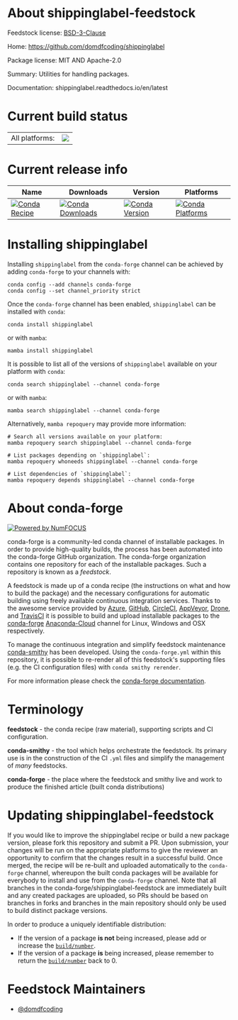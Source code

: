 About shippinglabel-feedstock
=============================

Feedstock license: [BSD-3-Clause](https://github.com/conda-forge/shippinglabel-feedstock/blob/main/LICENSE.txt)

Home: https://github.com/domdfcoding/shippinglabel

Package license: MIT AND Apache-2.0

Summary: Utilities for handling packages.

Documentation: shippinglabel.readthedocs.io/en/latest

Current build status
====================


<table><tr><td>All platforms:</td>
    <td>
      <a href="https://dev.azure.com/conda-forge/feedstock-builds/_build/latest?definitionId=15909&branchName=main">
        <img src="https://dev.azure.com/conda-forge/feedstock-builds/_apis/build/status/shippinglabel-feedstock?branchName=main">
      </a>
    </td>
  </tr>
</table>

Current release info
====================

| Name | Downloads | Version | Platforms |
| --- | --- | --- | --- |
| [![Conda Recipe](https://img.shields.io/badge/recipe-shippinglabel-green.svg)](https://anaconda.org/conda-forge/shippinglabel) | [![Conda Downloads](https://img.shields.io/conda/dn/conda-forge/shippinglabel.svg)](https://anaconda.org/conda-forge/shippinglabel) | [![Conda Version](https://img.shields.io/conda/vn/conda-forge/shippinglabel.svg)](https://anaconda.org/conda-forge/shippinglabel) | [![Conda Platforms](https://img.shields.io/conda/pn/conda-forge/shippinglabel.svg)](https://anaconda.org/conda-forge/shippinglabel) |

Installing shippinglabel
========================

Installing `shippinglabel` from the `conda-forge` channel can be achieved by adding `conda-forge` to your channels with:

```
conda config --add channels conda-forge
conda config --set channel_priority strict
```

Once the `conda-forge` channel has been enabled, `shippinglabel` can be installed with `conda`:

```
conda install shippinglabel
```

or with `mamba`:

```
mamba install shippinglabel
```

It is possible to list all of the versions of `shippinglabel` available on your platform with `conda`:

```
conda search shippinglabel --channel conda-forge
```

or with `mamba`:

```
mamba search shippinglabel --channel conda-forge
```

Alternatively, `mamba repoquery` may provide more information:

```
# Search all versions available on your platform:
mamba repoquery search shippinglabel --channel conda-forge

# List packages depending on `shippinglabel`:
mamba repoquery whoneeds shippinglabel --channel conda-forge

# List dependencies of `shippinglabel`:
mamba repoquery depends shippinglabel --channel conda-forge
```


About conda-forge
=================

[![Powered by
NumFOCUS](https://img.shields.io/badge/powered%20by-NumFOCUS-orange.svg?style=flat&colorA=E1523D&colorB=007D8A)](https://numfocus.org)

conda-forge is a community-led conda channel of installable packages.
In order to provide high-quality builds, the process has been automated into the
conda-forge GitHub organization. The conda-forge organization contains one repository
for each of the installable packages. Such a repository is known as a *feedstock*.

A feedstock is made up of a conda recipe (the instructions on what and how to build
the package) and the necessary configurations for automatic building using freely
available continuous integration services. Thanks to the awesome service provided by
[Azure](https://azure.microsoft.com/en-us/services/devops/), [GitHub](https://github.com/),
[CircleCI](https://circleci.com/), [AppVeyor](https://www.appveyor.com/),
[Drone](https://cloud.drone.io/welcome), and [TravisCI](https://travis-ci.com/)
it is possible to build and upload installable packages to the
[conda-forge](https://anaconda.org/conda-forge) [Anaconda-Cloud](https://anaconda.org/)
channel for Linux, Windows and OSX respectively.

To manage the continuous integration and simplify feedstock maintenance
[conda-smithy](https://github.com/conda-forge/conda-smithy) has been developed.
Using the ``conda-forge.yml`` within this repository, it is possible to re-render all of
this feedstock's supporting files (e.g. the CI configuration files) with ``conda smithy rerender``.

For more information please check the [conda-forge documentation](https://conda-forge.org/docs/).

Terminology
===========

**feedstock** - the conda recipe (raw material), supporting scripts and CI configuration.

**conda-smithy** - the tool which helps orchestrate the feedstock.
                   Its primary use is in the construction of the CI ``.yml`` files
                   and simplify the management of *many* feedstocks.

**conda-forge** - the place where the feedstock and smithy live and work to
                  produce the finished article (built conda distributions)


Updating shippinglabel-feedstock
================================

If you would like to improve the shippinglabel recipe or build a new
package version, please fork this repository and submit a PR. Upon submission,
your changes will be run on the appropriate platforms to give the reviewer an
opportunity to confirm that the changes result in a successful build. Once
merged, the recipe will be re-built and uploaded automatically to the
`conda-forge` channel, whereupon the built conda packages will be available for
everybody to install and use from the `conda-forge` channel.
Note that all branches in the conda-forge/shippinglabel-feedstock are
immediately built and any created packages are uploaded, so PRs should be based
on branches in forks and branches in the main repository should only be used to
build distinct package versions.

In order to produce a uniquely identifiable distribution:
 * If the version of a package **is not** being increased, please add or increase
   the [``build/number``](https://docs.conda.io/projects/conda-build/en/latest/resources/define-metadata.html#build-number-and-string).
 * If the version of a package **is** being increased, please remember to return
   the [``build/number``](https://docs.conda.io/projects/conda-build/en/latest/resources/define-metadata.html#build-number-and-string)
   back to 0.

Feedstock Maintainers
=====================

* [@domdfcoding](https://github.com/domdfcoding/)

